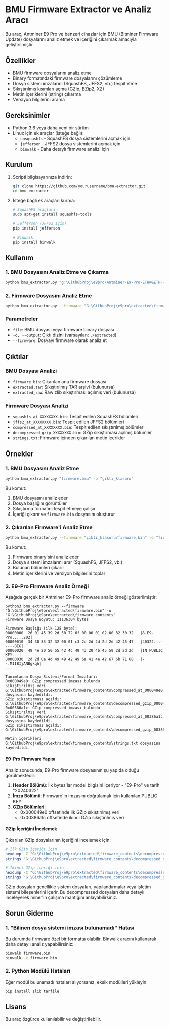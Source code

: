 # BMU Firmware Extractor ve Analiz Aracı

Bu araç, Antminer E9 Pro ve benzeri cihazlar için BMU (Bitminer Firmware Update) dosyalarını analiz etmek ve içeriğini çıkarmak amacıyla geliştirilmiştir.

## Özellikler

- BMU firmware dosyalarını analiz etme
- Binary formatındaki firmware dosyalarını çözümleme
- Dosya sistemi imzalarını (SquashFS, JFFS2, vb.) tespit etme
- Sıkıştırılmış kısımları açma (GZip, BZip2, XZ)
- Metin içeriklerini (string) çıkarma
- Versiyon bilgilerini arama

## Gereksinimler

- Python 3.6 veya daha yeni bir sürüm
- Linux için ek araçlar (isteğe bağlı):
  - `unsquashfs` - SquashFS dosya sistemlerini açmak için
  - `jefferson` - JFFS2 dosya sistemlerini açmak için
  - `binwalk` - Daha detaylı firmware analizi için

## Kurulum

1. Scripti bilgisayarınıza indirin:
   ```bash
   git clone https://github.com/yourusername/bmu-extractor.git
   cd bmu-extractor
   ```

2. İsteğe bağlı ek araçları kurma:
   ```bash
   # SquashFS araçları
   sudo apt-get install squashfs-tools
   
   # Jefferson (JFFS2 için)
   pip install jefferson
   
   # Binwalk
   pip install binwalk
   ```

## Kullanım

### 1. BMU Dosyasını Analiz Etme ve Çıkarma

```bash
python bmu_extractor.py "g:\GithubProj\e9pro\Antminer-E9-Pro-ETHW&ETHF-release-202403221450 (2).bmu" -o "g:\GithubProj\e9pro\extracted"
```

### 2. Firmware Dosyasını Analiz Etme

```bash
python bmu_extractor.py --firmware "G:\GithubProj\e9pro\extracted\firmware.bin" -o "G:\GithubProj\e9pro\extracted\firmware_contents"
```

### Parametreler

- `file`: BMU dosyası veya firmware binary dosyası
- `-o, --output`: Çıktı dizini (varsayılan: `./extracted`)
- `--firmware`: Dosyayı firmware olarak analiz et

## Çıktılar

### BMU Dosyası Analizi

- `firmware.bin`: Çıkarılan ana firmware dosyası
- `extracted.tar`: Sıkıştırılmış TAR arşivi (bulunursa)
- `extracted_raw`: Raw zlib sıkıştırması açılmış veri (bulunursa)

### Firmware Dosyası Analizi

- `squashfs_at_XXXXXXXX.bin`: Tespit edilen SquashFS bölümleri
- `jffs2_at_XXXXXXXX.bin`: Tespit edilen JFFS2 bölümleri
- `compressed_at_XXXXXXXX.bin`: Tespit edilen sıkıştırılmış bölümler
- `decompressed_gzip_XXXXXXXX.bin`: GZip sıkıştırması açılmış bölümler
- `strings.txt`: Firmware içinden çıkarılan metin içerikler

## Örnekler

### 1. BMU Dosyasını Analiz Etme

```bash
python bmu_extractor.py "firmware.bmu" -o "çıktı_klasörü"
```

Bu komut:
1. BMU dosyasını analiz eder
2. Dosya başlığını görüntüler
3. Sıkıştırma formatını tespit etmeye çalışır
4. İçeriği çıkarır ve `firmware.bin` dosyasını oluşturur

### 2. Çıkarılan Firmware'i Analiz Etme

```bash
python bmu_extractor.py --firmware "çıktı_klasörü/firmware.bin" -o "firmware_içerik"
```

Bu komut:
1. Firmware binary'sini analiz eder
2. Dosya sistemi imzalarını arar (SquashFS, JFFS2, vb.)
3. Bulunan bölümleri çıkarır
4. Metin içeriklerini ve versiyon bilgilerini toplar

### 3. E9-Pro Firmware Analiz Örneği

Aşağıda gerçek bir Antminer E9-Pro firmware analiz örneği gösterilmiştir:

```
python3 bmu_extractor.py --firmware "G:\GithubProj\e9pro\extracted\firmware.bin" -o "G:\GithubProj\e9pro\extracted\firmware_contents"
Firmware Dosya Boyutu: 11136304 bytes

Firmware Başlığı (ilk 128 byte):
00000000  26 01 45 39 2d 50 72 6f 00 00 01 02 00 32 30 32   |&.E9-Pro.....202|
00000010  34 30 33 32 32 00 01 c3 2d 2d 2d 2d 2d 42 45 47   |40322...-----BEG|
00000020  49 4e 20 50 55 42 4c 49 43 20 4b 45 59 2d 2d 2d   |IN PUBLIC KEY---|
00000030  2d 2d 0a 4d 49 49 42 49 6a 41 4e 42 67 6b 71 68   |--.MIIBIjANBgkqh|
...

Tanımlanan Dosya Sistemi/Format İmzaları:
0x000049e0: GZip compressed imzası bulundu
Sıkıştırılmış veri G:\GithubProj\e9pro\extracted\firmware_contents\compressed_at_000049e0.bin dosyasına kaydedildi.
GZip sıkıştırması açıldı: G:\GithubProj\e9pro\extracted\firmware_contents\decompressed_gzip_000049e0.bin
0x00386a1c: GZip compressed imzası bulundu
Sıkıştırılmış veri G:\GithubProj\e9pro\extracted\firmware_contents\compressed_at_00386a1c.bin dosyasına kaydedildi.
GZip sıkıştırması açıldı: G:\GithubProj\e9pro\extracted\firmware_contents\decompressed_gzip_00386a1c.bin

Metin içerikleri G:\GithubProj\e9pro\extracted\firmware_contents\strings.txt dosyasına kaydedildi.
```

#### E9-Pro Firmware Yapısı

Analiz sonucunda, E9-Pro firmware dosyasının şu yapıda olduğu görülmektedir:

1. **Header Bölümü**: İlk bytes'lar model bilgisini içeriyor - "E9-Pro" ve tarih "20240322"
2. **İmza Bölümü**: Firmware'in imzasını doğrulamak için kullanılan PUBLIC KEY
3. **GZip Bölümleri**: 
   - 0x000049e0 offsetinde ilk GZip sıkıştırılmış veri
   - 0x00386a1c offsetinde ikinci GZip sıkıştırılmış veri

#### GZip İçeriğini İncelemek

Çıkarılan GZip dosyalarının içeriğini incelemek için:

```bash
# İlk GZip içeriği için
hexdump -C "G:\GithubProj\e9pro\extracted\firmware_contents\decompressed_gzip_000049e0.bin" | head -20
strings "G:\GithubProj\e9pro\extracted\firmware_contents\decompressed_gzip_000049e0.bin" | head -30

# İkinci GZip içeriği için
hexdump -C "G:\GithubProj\e9pro\extracted\firmware_contents\decompressed_gzip_00386a1c.bin" | head -20
strings "G:\GithubProj\e9pro\extracted\firmware_contents\decompressed_gzip_00386a1c.bin" | head -30
```

GZip dosyaları genellikle sistem dosyaları, yapılandırmalar veya işletim sistemi bileşenlerini içerir. Bu decompressed dosyaları daha detaylı inceleyerek miner'ın çalışma mantığını anlayabilirsiniz.

## Sorun Giderme

### 1. "Bilinen dosya sistemi imzası bulunamadı" Hatası

Bu durumda firmware özel bir formatta olabilir. Binwalk aracını kullanarak daha detaylı analiz yapabilirsiniz:

```bash
binwalk firmware.bin
binwalk -e firmware.bin
```

### 2. Python Modülü Hataları

Eğer modül bulunamadı hataları alıyorsanız, eksik modülleri yükleyin:

```bash
pip install zlib tarfile
```

## Lisans

Bu araç özgürce kullanılabilir ve değiştirilebilir.
